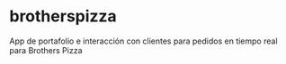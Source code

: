 # brotherspizza
App de portafolio e interacción con clientes para pedidos en tiempo real para Brothers Pizza

